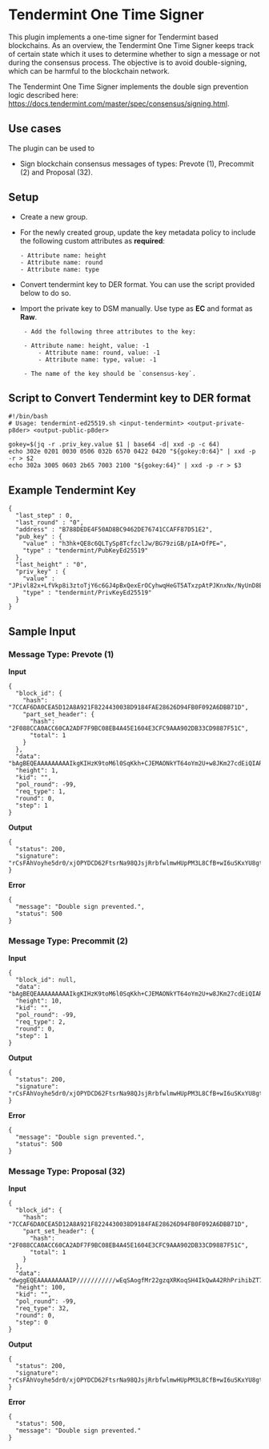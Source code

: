 # Tendermint One Time Signer

This plugin implements a one-time signer for Tendermint based blockchains.  As an overview, the Tendermint One Time Signer keeps track of certain state which it uses to determine whether to sign a message or not during the consensus process. The objective is to avoid double-signing, which can be harmful to the blockchain network.

The Tendermint One Time Signer implements the double sign prevention logic described here: https://docs.tendermint.com/master/spec/consensus/signing.html.

## Use cases

The plugin can be used to

- Sign blockchain consensus messages of types: Prevote (1), Precommit (2) and Proposal (32).

## Setup


 - Create a new group.

 - For the newly created group, update the key metadata policy to include the following custom attributes as **required**:

	   - Attribute name: height
	   - Attribute name: round
	   - Attribute name: type

 - Convert tendermint key to DER format. You can use the script provided below to do so.

 - Import the private key to DSM manually. Use type as **EC** and format as **Raw**.

 		- Add the following three attributes to the key:

       	- Attribute name: height, value: -1
	   		- Attribute name: round, value: -1
	   		- Attribute name: type, value: -1

 		- The name of the key should be `consensus-key`.


## Script to Convert Tendermint key to DER format

```
#!/bin/bash
# Usage: tendermint-ed25519.sh <input-tendermint> <output-private-p8der> <output-public-p8der>

gokey=$(jq -r .priv_key.value $1 | base64 -d| xxd -p -c 64)
echo 302e 0201 0030 0506 032b 6570 0422 0420 "${gokey:0:64}" | xxd -p -r > $2
echo 302a 3005 0603 2b65 7003 2100 "${gokey:64}" | xxd -p -r > $3
```

## Example Tendermint Key

```
{
  "last_step" : 0,
  "last_round" : "0",
  "address" : "B788DEDE4F50AD8BC9462DE76741CCAFF87D51E2",
  "pub_key" : {
    "value" : "h3hk+QE8c6QLTySp8TcfzclJw/BG79ziGB/pIA+DfPE=",
    "type" : "tendermint/PubKeyEd25519"
  },
  "last_height" : "0",
  "priv_key" : {
    "value" : "JPivl82x+LfVkp8i3ztoTjY6c6GJ4pBxQexErOCyhwqHeGT5ATxzpAtPJKnxNx/NyUnD8Ebv3OIYH+kgD4N88Q==",
    "type" : "tendermint/PrivKeyEd25519"
  }
}
```

## Sample Input

### Message Type: Prevote (1)

 **Input**

```
{
  "block_id": {
    "hash": "7CCAF6DA0CEA5D12A8A921F8224430038D9184FAE28626D94FB0F092A6DBB71D",
    "part_set_header": {
      "hash": "2F088CCA0ACC60CA2ADF7F9BC08EB4A45E1604E3CFC9AAA902DB33CD9887F51C",
      "total": 1
    }
  },
  "data": "bAgBEQEAAAAAAAAAIkgKIHzK9toM6l0SqKkh+CJEMAONkYT64oYm2U+w8JKm27cdEiQIARIgLwiMygrMYMoq33+bwI60pF4WBOPPyaqpAtszzZiH9RwqDAiRxuKTBhC9zIqhAzIHdGVzdGh1Yg==",
  "height": 1,
  "kid": "",
  "pol_round": -99,
  "req_type": 1,
  "round": 0,
  "step": 1
}
```

**Output**

```
{
  "status": 200,
  "signature": "rCsFAhVoyhe5dr0/xjOPYDCD62FtsrNa98QJsjRrbfwlmwHUpPM3L8CfB+wI6uSKxYU8gtp9g1bVm7EDAXxqDA=="
}
```

**Error**

```
{
  "message": "Double sign prevented.",
  "status": 500
}
```

### Message Type: Precommit (2)

**Input**

```
{
  "block_id": null,
  "data": "bAgBEQEAAAAAAAAAIkgKIHzK9toM6l0SqKkh+CJEMAONkYT64oYm2U+w8JKm27cdEiQIARIgLwiMygrMYMoq33+bwI60pF4WBOPPyaqpAtszzZiH9RwqDAiRxuKTBhC9zIqhAzIHdGVzdGh1Yg==",
  "height": 10,
  "kid": "",
  "pol_round": -99,
  "req_type": 2,
  "round": 0,
  "step": 1
}

```

**Output**

```
{
  "status": 200,
  "signature": "rCsFAhVoyhe5dr0/xjOPYDCD62FtsrNa98QJsjRrbfwlmwHUpPM3L8CfB+wI6uSKxYU8gtp9g1bVm7EDAXxqDA=="
}
```

**Error**
```
{
  "message": "Double sign prevented.",
  "status": 500
}
```

### Message Type: Proposal (32)

 **Input**

```
{
  "block_id": {
    "hash": "7CCAF6DA0CEA5D12A8A921F8224430038D9184FAE28626D94FB0F092A6DBB71D",
    "part_set_header": {
      "hash": "2F088CCA0ACC60CA2ADF7F9BC08EB4A45E1604E3CFC9AAA902DB33CD9887F51C",
      "total": 1
    }
  },
  "data": "dwggEQEAAAAAAAAAIP///////////wEqSAogfMr22gzqXRKoqSH4IkQwA42RhPrihibZT7Dwkqbbtx0SJAgBEiAvCIzKCsxgyirff5vAjrSkXhYE48/JqqkC2zPNmIf1HDIMCI/G4pMGEN3f17kDOgd0ZXN0aHVi",
  "height": 100,
  "kid": "",
  "pol_round": -99,
  "req_type": 32,
  "round": 0,
  "step": 0
}
```

**Output**

```
{
  "status": 200,
  "signature": "rCsFAhVoyhe5dr0/xjOPYDCD62FtsrNa98QJsjRrbfwlmwHUpPM3L8CfB+wI6uSKxYU8gtp9g1bVm7EDAXxqDA=="
}
```

**Error**
```
{
  "status": 500,
  "message": "Double sign prevented."
}
```
